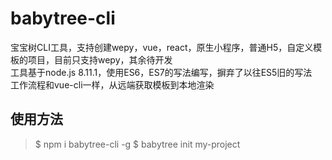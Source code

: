 # babytree-cli
宝宝树CLI工具，支持创建wepy，vue，react，原生小程序，普通H5，自定义模板的项目，目前只支持wepy，其余待开发   
工具基于node.js 8.11.1，使用ES6，ES7的写法编写，摒弃了以往ES5旧的写法  
工作流程和vue-cli一样，从远端获取模板到本地渲染

## 使用方法

> $ npm i babytree-cli -g
  $ babytree init my-project
